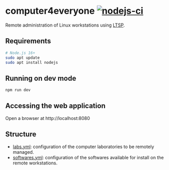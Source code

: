 # computer4everyone [![nodejs-ci](https://github.com/iftopalmas/computer4everyone/actions/workflows/nodejs.yml/badge.svg)](https://github.com/iftopalmas/computer4everyone/actions/workflows/nodejs.yml)

Remote administration of Linux workstations using [LTSP](https://ltsp.org).

## Requirements

```bash
# Node.js 16+
sudo apt update
sudo apt install nodejs
```

## Running on dev mode

```bash
npm run dev
```

## Accessing the web application

Open a browser at http://localhost:8080

## Structure

- [labs.yml](config/labs.yml): configuration of the computer laboratories to be remotely managed. 
- [softwares.yml](config/softwares.yml): configuration of the softwares available for install on the remote workstations.
